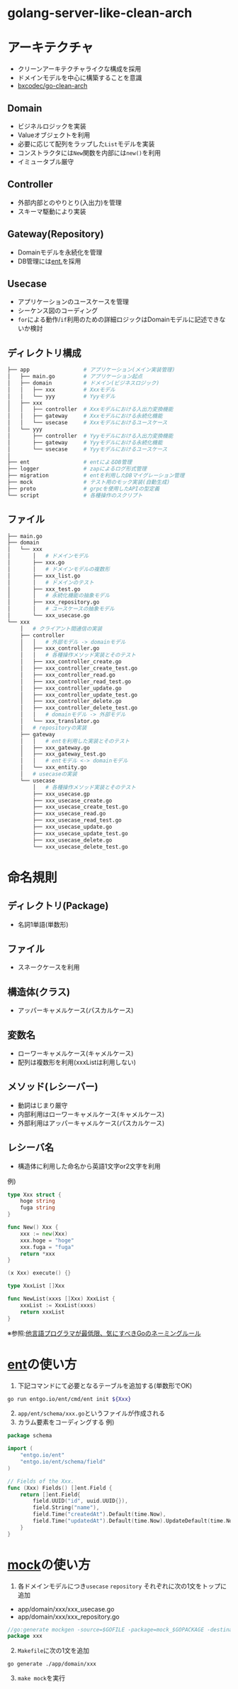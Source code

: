 # golang-server-like-clean-arch

# アーキテクチャ
- クリーンアーキテクチャライクな構成を採用
- ドメインモデルを中心に構築することを意識
- [bxcodec/go-clean-arch](https://github.com/bxcodec/go-clean-arch)

## Domain
- ビジネルロジックを実装
- Valueオブジェクトを利用
- 必要に応じて配列をラップした`List`モデルを実装
- コンストラクタには`New`関数を内部には`new()`を利用
- イミュータブル厳守

## Controller
- 外部内部とのやりとり(入出力)を管理
- スキーマ駆動により実装

## Gateway(Repository)
- Domainモデルを永続化を管理
- DB管理には[ent.](https://entgo.io/)を採用

## Usecase
- アプリケーションのユースケースを管理
- シーケンス図のコーディング
- `for`による動作/`if`利用のための詳細ロジックはDomainモデルに記述できないか検討

## ディレクトリ構成
```bash
├── app                 # アプリケーション(メイン実装管理)
│   ├── main.go         # アプリケーション起点
│   ├── domain          # ドメイン(ビジネスロジック)
│   │   ├── xxx         # Xxxモデル
│   │   └── yyy         # Yyyモデル
│   ├── xxx
│   │   ├── controller  # Xxxモデルにおける入出力変換機能
│   │   ├── gateway     # Xxxモデルにおける永続化機能
│   │   └── usecase     # Xxxモデルにおけるユースケース
│   └── yyy
│       ├── controller  # Yyyモデルにおける入出力変換機能
│       ├── gateway     # Yyyモデルにおける永続化機能
│       └── usecase     # Yyyモデルにおけるユースケース
│
├── ent                 # entによるDB管理
├── logger              # zapによるログ形式管理
├── migration           # entを利用したDBマイグレーション管理
├── mock                # テスト用のモック実装(自動生成)
├── proto               # grpcを使用したAPIの型定義
└── script              # 各種操作のスクリプト
```

## ファイル
```bash
├── main.go
├── domain
│   └── xxx
│       │   # ドメインモデル
│       ├── xxx.go
│       │   # ドメインモデルの複数形
│       ├── xxx_list.go
│       │   # ドメインのテスト
│       ├── xxx_test.go
│       │   # 永続化機能の抽象モデル
│       ├── xxx_repository.go
│       │   # ユースケースの抽象モデル
│       └── xxx_usecase.go
└── xxx
    │   # クライアント間通信の実装
    ├── controller
    │   │   # 外部モデル -> domainモデル
    │   ├── xxx_controller.go
    │   │   # 各種操作メソッド実装とそのテスト
    │   ├── xxx_controller_create.go
    │   ├── xxx_controller_create_test.go
    │   ├── xxx_controller_read.go
    │   ├── xxx_controller_read_test.go
    │   ├── xxx_controller_update.go
    │   ├── xxx_controller_update_test.go
    │   ├── xxx_controller_delete.go
    │   ├── xxx_controller_delete_test.go
    │   │   # domainモデル -> 外部モデル
    │   └── xxx_translator.go
    │   # repositoryの実装
    ├── gateway
    │   │   # entを利用した実装とそのテスト
    │   ├── xxx_gateway.go
    │   ├── xxx_gateway_test.go
    │   │   # entモデル <-> domainモデル
    │   └── xxx_entity.go
    │   # usecaseの実装
    └── usecase
        │   # 各種操作メソッド実装とそのテスト
        ├── xxx_usecase.gp
        ├── xxx_usecase_create.go
        ├── xxx_usecase_create_test.go
        ├── xxx_usecase_read.go
        ├── xxx_usecase_read_test.go
        ├── xxx_usecase_update.go
        ├── xxx_usecase_update_test.go
        ├── xxx_usecase_delete.go
        └── xxx_usecase_delete_test.go
```

# 命名規則
## ディレクトリ(Package)
- 名詞1単語(単数形)
## ファイル
- スネークケースを利用
## 構造体(クラス)
- アッパーキャメルケース(パスカルケース)
## 変数名
- ローワーキャメルケース(キャメルケース)
- 配列は複数形を利用(xxxListは利用しない)
## メソッド(レシーバー)
- 動詞はじまり厳守
- 内部利用はローワーキャメルケース(キャメルケース)
- 外部利用はアッパーキャメルケース(パスカルケース)

## レシーバ名
- 構造体に利用した命名から英語1文字or2文字を利用

例)
```go
type Xxx struct {
    hoge string
    fuga string
}

func New() Xxx {
    xxx := new(Xxx)
    xxx.hoge = "hoge"
    xxx.fuga = "fuga"
    return *xxx
}

(x Xxx) execute() {}

type XxxList []Xxx

func NewList(xxxs []Xxx) XxxList {
    xxxList := XxxList(xxxs)
    return xxxList
}
```
※参照:[他言語プログラマが最低限、気にすべきGoのネーミングルール](https://zenn.dev/keitakn/articles/go-naming-rules)

# [ent](https://entgo.io/)の使い方
1. 下記コマンドにて必要となるテーブルを追加する(単数形でOK)
```bash
go run entgo.io/ent/cmd/ent init ${Xxx}
```
2. `app/ent/schema/xxx.go`というファイルが作成される
3. カラム要素をコーディングする
例)
```go
package schema

import (
    "entgo.io/ent"
    "entgo.io/ent/schema/field"
)

// Fields of the Xxx.
func (Xxx) Fields() []ent.Field {
    return []ent.Field{
        field.UUID("id", uuid.UUID{}),
		field.String("name"),
		field.Time("createdAt").Default(time.Now),
		field.Time("updatedAt").Default(time.Now).UpdateDefault(time.Now),
    }
}
```

# [mock](https://github.com/golang/mock)の使い方
1. 各ドメインモデルにつき`usecase` `repository` それぞれに次の1文をトップに追加
- app/domain/xxx/xxx_usecase.go
- app/domain/xxx/xxx_repository.go
```go
//go:generate mockgen -source=$GOFILE -package=mock_$GOPACKAGE -destination=../../../mock/$GOPACKAGE/$GOFILE
package xxx
```
2. `Makefile`に次の1文を追加
```
go generate ./app/domain/xxx
```
3. `make mock`を実行
